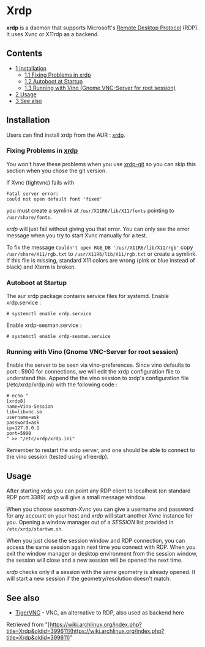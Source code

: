 # Xrdp

**xrdp** is a daemon that supports Microsoft's [Remote Desktop Protocol](https://en.wikipedia.org/wiki/Remote_Desktop_Protocol "wikipedia:Remote Desktop Protocol") (RDP). It uses Xvnc or X11rdp as a backend.

## Contents

*   [1 Installation](#Installation)
    *   [1.1 Fixing Problems in xrdp](#Fixing_Problems_in_xrdpAUR)
    *   [1.2 Autoboot at Startup](#Autoboot_at_Startup)
    *   [1.3 Running with Vino (Gnome VNC-Server for root session)](#Running_with_Vino_.28Gnome_VNC-Server_for_root_session.29)
*   [2 Usage](#Usage)
*   [3 See also](#See_also)

## Installation

Users can find install xrdp from the AUR : [xrdp](https://aur.archlinux.org/packages/xrdp/).

### Fixing Problems in [xrdp](https://aur.archlinux.org/packages/xrdp/)

You won't have these problems when you use [xrdp-git](https://aur.archlinux.org/packages/xrdp-git/) so you can skip this section when you chose the git version.

If Xvnc (tightvnc) fails with

```
Fatal server error:
could not open default font 'fixed'
```

you must create a symlink at `/usr/X11R6/lib/X11/fonts` pointing to `/usr/share/fonts`.

_xrdp_ will just fail without giving you that error. You can only see the error message when you try to start Xvnc manually for a test.

To fix the message `Couldn't open RGB_DB '/usr/X11R6/lib/X11/rgb'` copy `/usr/share/X11/rgb.txt` to `/usr/X11R6/lib/X11/rgb.txt` or create a symlink. If this file is missing, standard X11 colors are wrong (pink or blue instead of black) and Xterm is broken.

### Autoboot at Startup

The aur xrdp package contains service files for systemd. Enable xrdp.service :

```
# systemctl enable xrdp.service

```

Enable xrdp-sesman.service :

```
# systemctl enable xrdp-sesman.service

```

### Running with Vino (Gnome VNC-Server for root session)

Enable the server to be seen via vino-preferences. Since vino defaults to port : 5900 for connections, we will edit the xrdp configuration file to understand this. Append the the vino session to xrdp's configuration file (/etc/xrdp/xrdp.ini) with the following code :

```
# echo "
[xrdp8]
name=Vino-Session
lib=libvnc.so
username=ask
password=ask
ip=127.0.0.1
port=5900
" >> "/etc/xrdp/xrdp.ini"

```

Remember to restart the xrdp server, and one should be able to connect to the vino session (tested using xfreerdp).

## Usage

After starting xrdp you can point any RDP client to localhost (on standard RDP port 3389) _xrdp_ will give a small message window.

When you choose _sessman-Xvnc_ you can give a username and password for any account on your host and _xrdp_ will start another _Xvnc_ instance for you. Opening a window manager out of a _SESSION_ list provided in `/etc/xrdp/startwm.sh`.

When you just close the session window and RDP connection, you can access the same session again next time you connect with RDP. When you exit the window manager or desktop environment from the session window, the session will close and a new session will be opened the next time.

_xrdp_ checks only if a session with the same geometry is already opened. It will start a new session if the geometry/resolution doesn't match.

## See also

*   [TigerVNC](/index.php/TigerVNC "TigerVNC") - VNC, an alternative to RDP, also used as backend here

Retrieved from "[https://wiki.archlinux.org/index.php?title=Xrdp&oldid=399611](https://wiki.archlinux.org/index.php?title=Xrdp&oldid=399611)"